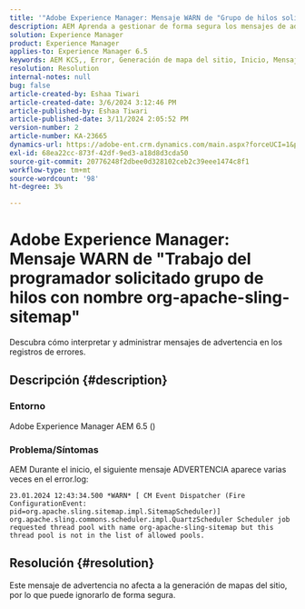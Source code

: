 ```yaml
---
title: '"Adobe Experience Manager: Mensaje WARN de "Grupo de hilos solicitado por el trabajo del programador con el nombre org-apache-sling-sitemap""'
description: AEM Aprenda a gestionar de forma segura los mensajes de advertencia sin impacto durante el inicio de la aplicación de la.
solution: Experience Manager
product: Experience Manager
applies-to: Experience Manager 6.5
keywords: AEM KCS,, Error, Generación de mapa del sitio, Inicio, Mensaje de advertencia, Error.log, Grupo de subprocesos
resolution: Resolution
internal-notes: null
bug: false
article-created-by: Eshaa Tiwari
article-created-date: 3/6/2024 3:12:46 PM
article-published-by: Eshaa Tiwari
article-published-date: 3/11/2024 2:05:52 PM
version-number: 2
article-number: KA-23665
dynamics-url: https://adobe-ent.crm.dynamics.com/main.aspx?forceUCI=1&pagetype=entityrecord&etn=knowledgearticle&id=ce4145f6-cbdb-ee11-904d-6045bd006b4b
exl-id: 68ea22cc-873f-42df-9ed3-a18d8d3cda50
source-git-commit: 20776248f2dbee0d328102ceb2c39eee1474c8f1
workflow-type: tm+mt
source-wordcount: '98'
ht-degree: 3%

---
```


# Adobe Experience Manager: Mensaje WARN de &quot;Trabajo del programador solicitado grupo de hilos con nombre org-apache-sling-sitemap&quot;


Descubra cómo interpretar y administrar mensajes de advertencia en los registros de errores.

## Descripción {#description}


### <b>Entorno</b>

Adobe Experience Manager AEM 6.5 ()

### Problema/Síntomas

AEM Durante el inicio, el siguiente mensaje ADVERTENCIA aparece varias veces en el error.log:


```
23.01.2024 12:43:34.500 *WARN* [ CM Event Dispatcher (Fire ConfigurationEvent: pid=org.apache.sling.sitemap.impl.SitemapScheduler)]  org.apache.sling.commons.scheduler.impl.QuartzScheduler Scheduler job requested thread pool with name org-apache-sling-sitemap but this thread pool is not in the list of allowed pools.
```





## Resolución {#resolution}


Este mensaje de advertencia no afecta a la generación de mapas del sitio, por lo que puede ignorarlo de forma segura.
